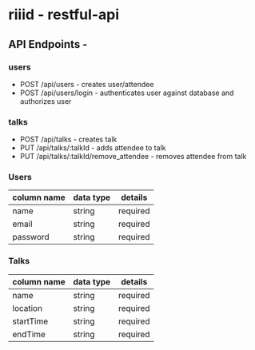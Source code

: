 # riiid - restful-api

## API Endpoints - 

### users
   * POST /api/users - creates user/attendee
   * POST /api/users/login - authenticates user against database and authorizes user
  
### talks
   * POST /api/talks - creates talk
   * PUT /api/talks/:talkId - adds attendee to talk
   * PUT /api/talks/:talkId/remove_attendee - removes attendee from talk
   
### Users
| column name   | data type 	| details   |
|---------------|-------------|-----------|
| name          | string    	| required  |
| email         | string    	| required  |
| password      | string      | required  | 

### Talks
| column name  	| data type 	| details   |
|---------------|-------------|-----------|
| name         	| string    	| required  |
| location      | string    	| required  |
| startTime     | string      | required  |
| endTime       | string      | required  |
